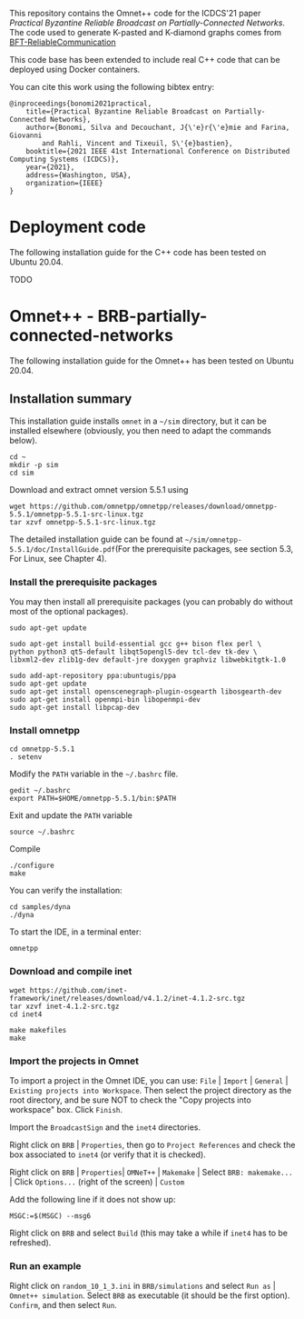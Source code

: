 This repository contains the Omnet++ code for the ICDCS'21 paper *Practical Byzantine Reliable Broadcast on Partially-Connected Networks*.
The code used to generate K-pasted and K-diamond graphs comes from [BFT-ReliableCommunication](https://github.com/giovannifarina/BFT-ReliableCommunication)

This code base has been extended to include real C++ code that can be deployed using Docker containers.

You can cite this work using the following bibtex entry: 

	@inproceedings{bonomi2021practical,
  		title={Practical Byzantine Reliable Broadcast on Partially-Connected Networks},
  		author={Bonomi, Silva and Decouchant, J{\'e}r{\'e}mie and Farina, Giovanni 
  			and Rahli, Vincent and Tixeuil, S\'{e}bastien},
  		booktitle={2021 IEEE 41st International Conference on Distributed Computing Systems (ICDCS)},
  		year={2021},
  		address={Washington, USA},
  		organization={IEEE}
	}

# Deployment code 

The following installation guide for the C++ code has been tested on Ubuntu 20.04.

TODO

# Omnet++ - BRB-partially-connected-networks

The following installation guide for the Omnet++ has been tested on Ubuntu 20.04.

## Installation summary

This installation guide installs `omnet` in a `~/sim` directory, but it can be installed elsewhere (obviously, you then need to adapt the commands below). 
	
	cd ~ 
	mkdir -p sim  
	cd sim

Download and extract omnet version 5.5.1 using

	wget https://github.com/omnetpp/omnetpp/releases/download/omnetpp-5.5.1/omnetpp-5.5.1-src-linux.tgz
	tar xzvf omnetpp-5.5.1-src-linux.tgz
	
The detailed installation guide can be found at `~/sim/omnetpp-5.5.1/doc/InstallGuide.pdf`(For the prerequisite packages, see section 5.3, For Linux, see Chapter 4).

### Install the prerequisite packages

You may then install all prerequisite packages (you can probably do without most of the optional packages).

	sudo apt-get update

	sudo apt-get install build-essential gcc g++ bison flex perl \
	python python3 qt5-default libqt5opengl5-dev tcl-dev tk-dev \
	libxml2-dev zlib1g-dev default-jre doxygen graphviz libwebkitgtk-1.0
	
	sudo add-apt-repository ppa:ubuntugis/ppa
	sudo apt-get update
	sudo apt-get install openscenegraph-plugin-osgearth libosgearth-dev
	sudo apt-get install openmpi-bin libopenmpi-dev
	sudo apt-get install libpcap-dev
	
### Install omnetpp 

	cd omnetpp-5.5.1
	. setenv
	
Modify the `PATH` variable in the `~/.bashrc` file.

	gedit ~/.bashrc
	export PATH=$HOME/omnetpp-5.5.1/bin:$PATH

Exit and update the `PATH` variable

	source ~/.bashrc
	
Compile

	./configure
	make
	
You can verify the installation:
	
	cd samples/dyna
	./dyna
	
To start the IDE, in a terminal enter:

	omnetpp

### Download and compile inet

	wget https://github.com/inet-framework/inet/releases/download/v4.1.2/inet-4.1.2-src.tgz
	tar xzvf inet-4.1.2-src.tgz
	cd inet4
	
	make makefiles
	make

### Import the projects in Omnet

To import a project in the Omnet IDE, you can use: `File` | `Import` | `General` | `Existing projects into Workspace`.
Then select the project directory as the root directory, and be sure NOT to check the
"Copy projects into workspace" box. Click `Finish`.

Import the `BroadcastSign` and the `inet4` directories. 

Right click on `BRB` | `Properties`, then go to `Project References` and check the box associated to `inet4` (or verify that it is checked).

Right click on `BRB` | `Properties`| `OMNeT++` | `Makemake` | Select `BRB: makemake...` | Click `Options...` (right of the screen) | `Custom`

Add the following line if it does not show up:

	MSGC:=$(MSGC) --msg6

Right click on `BRB` and select `Build` (this may take a while if `inet4` has to be refreshed).


### Run an example

Right click on `random_10_1_3.ini` in `BRB/simulations` and select `Run as` | `Omnet++ simulation`.
Select `BRB` as executable (it should be the first option).
`Confirm`, and then select `Run`. 
